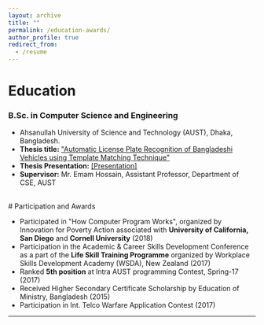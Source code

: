 ```yaml
---
layout: archive
title: ""
permalink: /education-awards/
author_profile: true
redirect_from:
  - /resume
---
```



# Education



### B.Sc. in Computer Science and Engineering


* Ahsanullah University of Science and Technology (AUST), Dhaka, Bangladesh.
* **Thesis title:** ["Automatic License Plate Recognition of Bangladeshi
Vehicles using Template Matching Technique"](https://rakib-ahamed.github.io/files/ANPR_Report_Milestone.pdf) 
* **Thesis Presentation:** [[Presentation]](https://rakib-ahamed.github.io/files/ANPR_Presentation_Milestone.pptx) 
* **Supervisor:** Mr. Emam Hossain, Assistant Professor, Department of CSE, AUST

<br /> 
# Participation and Awards


* Participated in "How Computer Program Works", organized by Innovation for Poverty Action associated with **University of California, San Diego** and **Cornell University** (2018)
* Participation in the Academic & Career Skills Development Conference as a part of the **Life Skill Training Programme** organized by Workplace Skills Development Academy (WSDA), New Zealand (2017)
* Ranked **5th position** at Intra AUST programming Contest, Spring-17 (2017)
* Received Higher Secondary Certificate Scholarship by Education of Ministry, Bangladesh (2015)
* Participation in Int. Telco Warfare Application Contest (2017)


___________________________________________
